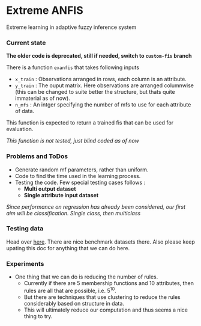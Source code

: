 # Extreme ANFIS

Extreme learning in adaptive fuzzy inference system

### Current state

**The older code is deprecated, still if needed, switch to `custom-fis` branch**

There is a function `exanfis` that takes following inputs
-   `x_train` : Observations arranged in rows, each column is an attribute.
-   `y_train` : The ouput matrix. Here observations are arranged columnwise (this can be changed to suite better the structure, but thats quite immaterial as of now).
-   `n_mfs` : An intger specifying the number of mfs to use for each attribute of data.

This function is expected to return a trained fis that can be used for evaluation.

*This function is not tested, just blind coded as of now*

### Problems and ToDos
-   Generate random mf parameters, rather than uniform.
-   Code to find the time used in the learning process.
-   Testing the code. Few special testing cases follows :
    - **Multi output dataset**
    - **Single attribute input dataset**

*Since performance on regression has already been considered, our first aim will be classification. Single class, then multiclass*

### Testing data
Head over [here](https://archive.ics.uci.edu/ml/datasets.html).
There are nice benchmark datasets there.
Also please keep upating this doc for anything that we can do here.

### Experiments
-   One thing that we can do is reducing the number of rules.
    - Currently if there are 5 membership functions and 10 attributes, then rules are all that are possible, i.e. 5<sup>10</sup>.
    - But there are techniques that use clustering to reduce the rules considerably based on structure in data.
    - This will ultimately reduce our computation and thus seems a nice thing to try.
